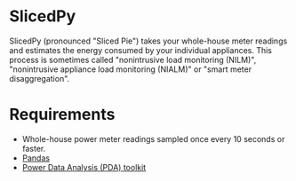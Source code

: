 # SlicedPy

SlicedPy (pronounced "Sliced Pie") takes your whole-house meter
readings and estimates the energy consumed by your individual
appliances.  This process is sometimes called "nonintrusive load
monitoring (NILM)", "nonintrusive appliance load monitoring (NIALM)"
or "smart meter disaggregation".

# Requirements

* Whole-house power meter readings sampled once every 10 seconds or faster.
* [Pandas](http://pandas.pydata.org/)
* [Power Data Analysis (PDA)
   toolkit](https://github.com/JackKelly/pda/)
